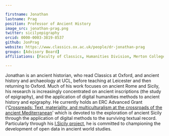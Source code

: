 ```yaml
---

firstname: Jonathan
lastname: Prag
position: Professor of Ancient History
image_src: jonathan-prag.png
twitter: sicilyepigraphy
orcid: 0000-0003-3819-8537
github: JonPrag
website: https://www.classics.ox.ac.uk/people/dr-jonathan-prag
groups: [Advisory Board]
affiliations: [Faculty of Classics, Humanities Division, Merton College, Digital Humanities]

---
```


Jonathan is an ancient historian, who read Classics at Oxford, and ancient history and archaeology at UCL, before teaching at Leicester and then returning to Oxford. Much of his work focuses on ancient Rome and Sicily, his research is increasingly concentrated on ancient inscriptions (the study of epigraphy), and the application of digital humanities methods to ancient history and epigraphy. He currently holds an ERC Advanced Grant (‘[Crossreads: Text, materiality, and multiculturalism at the crossroads of the ancient Mediterranean](https://cordis.europa.eu/project/id/885040)' which is devoted to the exploration of ancient Sicily through the application of digital methods to the surviving textual record. Particularly through his [I.Sicily project](http://sicily.classics.ox.ac.uk/inscriptions/), he is committed to championing the development of open data in ancient world studies.
